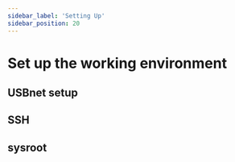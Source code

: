 ```yaml
---
sidebar_label: 'Setting Up'
sidebar_position: 20
---
```


# Set up the working environment

## USBnet setup


## SSH

## sysroot
